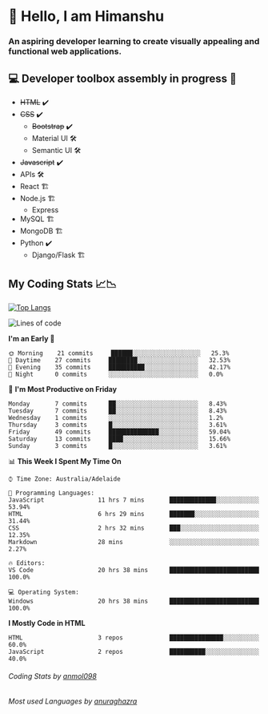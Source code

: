 # 👋 Hello, I am Himanshu

### An aspiring developer learning to create visually appealing and functional web applications.

## 💻 Developer toolbox assembly in progress 🧰

- <s>HTML</s> ✔️ 
- <s>CSS</s> ✔️
  - <s>Bootstrap</s> ✔️
  - Material UI 🛠️
  - Semantic UI 🛠️
 - <s>Javascript</s> ✔️
 - APIs 🛠️
 - React 🏗️
 - Node.js 🏗️
    - Express 
 - MySQL 🏗️
 - MongoDB 🏗️
 - Python ✔️
    - Django/Flask 🏗️
 
 
 ## My Coding Stats 📈📉
 
 [![Top Langs](https://github-readme-stats.vercel.app/api/top-langs/?username=himanshu-sxna&layout=compact)](https://github.com/anuraghazra/github-readme-stats)

<!--START_SECTION:waka-->
![Lines of code](https://img.shields.io/badge/From%20Hello%20World%20I%27ve%20Written-5591%20lines%20of%20code-blue)

**I'm an Early 🐤** 

```text
🌞 Morning    21 commits     ██████░░░░░░░░░░░░░░░░░░░   25.3% 
🌆 Daytime    27 commits     ████████░░░░░░░░░░░░░░░░░   32.53% 
🌃 Evening    35 commits     ██████████░░░░░░░░░░░░░░░   42.17% 
🌙 Night      0 commits      ░░░░░░░░░░░░░░░░░░░░░░░░░   0.0%

```
📅 **I'm Most Productive on Friday** 

```text
Monday       7 commits      ██░░░░░░░░░░░░░░░░░░░░░░░   8.43% 
Tuesday      7 commits      ██░░░░░░░░░░░░░░░░░░░░░░░   8.43% 
Wednesday    1 commits      ░░░░░░░░░░░░░░░░░░░░░░░░░   1.2% 
Thursday     3 commits      █░░░░░░░░░░░░░░░░░░░░░░░░   3.61% 
Friday       49 commits     ██████████████░░░░░░░░░░░   59.04% 
Saturday     13 commits     ████░░░░░░░░░░░░░░░░░░░░░   15.66% 
Sunday       3 commits      █░░░░░░░░░░░░░░░░░░░░░░░░   3.61%

```


📊 **This Week I Spent My Time On** 

```text
⌚︎ Time Zone: Australia/Adelaide

💬 Programming Languages: 
JavaScript               11 hrs 7 mins       █████████████░░░░░░░░░░░░   53.94% 
HTML                     6 hrs 29 mins       ███████░░░░░░░░░░░░░░░░░░   31.44% 
CSS                      2 hrs 32 mins       ███░░░░░░░░░░░░░░░░░░░░░░   12.35% 
Markdown                 28 mins             ░░░░░░░░░░░░░░░░░░░░░░░░░   2.27%

🔥 Editors: 
VS Code                  20 hrs 38 mins      █████████████████████████   100.0%

💻 Operating System: 
Windows                  20 hrs 38 mins      █████████████████████████   100.0%

```

**I Mostly Code in HTML** 

```text
HTML                     3 repos             ███████████████░░░░░░░░░░   60.0% 
JavaScript               2 repos             ██████████░░░░░░░░░░░░░░░   40.0%

```



<!--END_SECTION:waka-->

###### Coding Stats by [anmol098](https://github.com/anmol098/waka-readme-stats)  
###### Most used Languages by [anuraghazra](https://github.com/anuraghazra/github-readme-stats)


